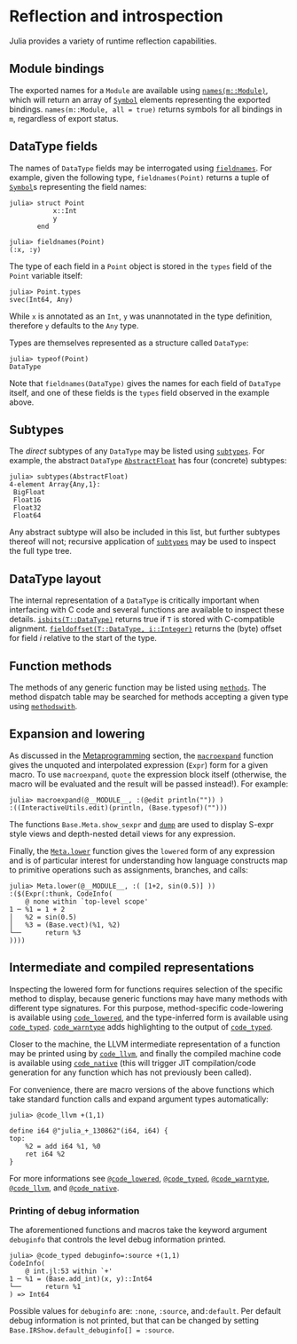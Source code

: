 # Reflection and introspection

Julia provides a variety of runtime reflection capabilities.

## Module bindings

The exported names for a `Module` are available using [`names(m::Module)`](@ref), which will return
an array of [`Symbol`](@ref) elements representing the exported bindings. `names(m::Module, all = true)`
returns symbols for all bindings in `m`, regardless of export status.

## DataType fields

The names of `DataType` fields may be interrogated using [`fieldnames`](@ref). For example,
given the following type, `fieldnames(Point)` returns a tuple of [`Symbol`](@ref)s representing
the field names:

```jldoctest struct_point
julia> struct Point
           x::Int
           y
       end

julia> fieldnames(Point)
(:x, :y)
```

The type of each field in a `Point` object is stored in the `types` field of the `Point` variable
itself:

```jldoctest struct_point
julia> Point.types
svec(Int64, Any)
```

While `x` is annotated as an `Int`, `y` was unannotated in the type definition, therefore `y`
defaults to the `Any` type.

Types are themselves represented as a structure called `DataType`:

```jldoctest struct_point
julia> typeof(Point)
DataType
```

Note that `fieldnames(DataType)` gives the names for each field of `DataType` itself, and one
of these fields is the `types` field observed in the example above.

## Subtypes

The *direct* subtypes of any `DataType` may be listed using [`subtypes`](@ref). For example,
the abstract `DataType` [`AbstractFloat`](@ref) has four (concrete) subtypes:

```jldoctest; setup = :(using InteractiveUtils)
julia> subtypes(AbstractFloat)
4-element Array{Any,1}:
 BigFloat
 Float16
 Float32
 Float64
```

Any abstract subtype will also be included in this list, but further subtypes thereof will not;
recursive application of [`subtypes`](@ref) may be used to inspect the full type tree.

## DataType layout

The internal representation of a `DataType` is critically important when interfacing with C code
and several functions are available to inspect these details. [`isbits(T::DataType)`](@ref) returns
true if `T` is stored with C-compatible alignment. [`fieldoffset(T::DataType, i::Integer)`](@ref)
returns the (byte) offset for field *i* relative to the start of the type.

## Function methods

The methods of any generic function may be listed using [`methods`](@ref). The method dispatch
table may be searched for methods accepting a given type using [`methodswith`](@ref).

## Expansion and lowering

As discussed in the [Metaprogramming](@ref) section, the [`macroexpand`](@ref) function gives
the unquoted and interpolated expression (`Expr`) form for a given macro. To use `macroexpand`,
`quote` the expression block itself (otherwise, the macro will be evaluated and the result will
be passed instead!). For example:

```jldoctest; setup = :(using InteractiveUtils)
julia> macroexpand(@__MODULE__, :(@edit println("")) )
:((InteractiveUtils.edit)(println, (Base.typesof)("")))
```

The functions `Base.Meta.show_sexpr` and [`dump`](@ref) are used to display S-expr style views
and depth-nested detail views for any expression.

Finally, the [`Meta.lower`](@ref) function gives the `lowered` form of any expression and is of
particular interest for understanding how language constructs map to primitive operations such
as assignments, branches, and calls:

```jldoctest
julia> Meta.lower(@__MODULE__, :( [1+2, sin(0.5)] ))
:($(Expr(:thunk, CodeInfo(
    @ none within `top-level scope'
1 ─ %1 = 1 + 2
│   %2 = sin(0.5)
│   %3 = (Base.vect)(%1, %2)
└──      return %3
))))
```

## Intermediate and compiled representations

Inspecting the lowered form for functions requires selection of the specific method to display,
because generic functions may have many methods with different type signatures. For this purpose,
method-specific code-lowering is available using [`code_lowered`](@ref),
and the type-inferred form is available using [`code_typed`](@ref).
[`code_warntype`](@ref) adds highlighting to the output of [`code_typed`](@ref).

Closer to the machine, the LLVM intermediate representation of a function may be printed using
by [`code_llvm`](@ref), and finally the compiled machine code is available
using [`code_native`](@ref) (this will trigger JIT compilation/code
generation for any function which has not previously been called).

For convenience, there are macro versions of the above functions which take standard function
calls and expand argument types automatically:

```julia-repl
julia> @code_llvm +(1,1)

define i64 @"julia_+_130862"(i64, i64) {
top:
    %2 = add i64 %1, %0
    ret i64 %2
}
```

For more informations see [`@code_lowered`](@ref), [`@code_typed`](@ref), [`@code_warntype`](@ref),
[`@code_llvm`](@ref), and [`@code_native`](@ref).

### Printing of debug information

The aforementioned functions and macros take the keyword argument `debuginfo` that controls the level
debug information printed.

```
julia> @code_typed debuginfo=:source +(1,1)
CodeInfo(
    @ int.jl:53 within `+'
1 ─ %1 = (Base.add_int)(x, y)::Int64
└──      return %1
) => Int64
```

Possible values for `debuginfo` are: `:none`, `:source`, and`:default`.
Per default debug information is not printed, but that can be changed
by setting `Base.IRShow.default_debuginfo[] = :source`.

